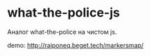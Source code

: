 # what-the-police-js
Аналог what-the-police на чистом js.

demo: http://raiponeq.beget.tech/markersmap/
